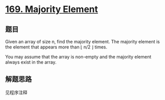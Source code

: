 # [169. Majority Element](https://leetcode.com/problems/majority-element/)

## 题目

Given an array of size n, find the majority element. The majority element is the element that appears more than ⌊ n/2 ⌋ times.

You may assume that the array is non-empty and the majority element always exist in the array.

## 解题思路


见程序注释
